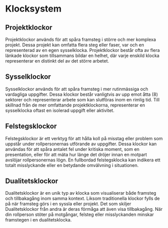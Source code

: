 # Klocksystem

## Projektklockor

Projektklockor används för att spåra framsteg i större och mer komplexa projekt. Dessa projekt kan omfatta flera steg eller faser, var och en representerad av en egen sysselklocka. Projektklockor består ofta av flera länkade klockor som tillsammans bildar en helhet, där varje enskild klocka representerar en distinkt del av det större arbetet.

## Sysselklockor

Sysselklockor används för att spåra framsteg i mer rutinmässiga och vardagliga uppgifter. Dessa klockor består vanligtvis av upp emot åtta (8) sektorer och representerar arbete som kan slutföras inom en rimlig tid. Till skillnad från de mer omfattande projektklockorna, representerar en sysselklocka oftast en isolerad uppgift eller aktivitet.

## Felstegsklockor

Felstegsklockor är ett verktyg för att hålla koll på misstag eller problem som uppstår under rollpersonernas utförande av uppgifter. Dessa klockor kan användas för att spåra antalet fel under kritiska moment, som en presentation, eller för att mäta hur länge det dröjer innan en motpart avslöjar rollpersonernas lögn. En fullbordad felstegsklocka kan indikera ett totalt misslyckande eller en betydande omvälvning i situationen.

## Dualitetsklockor

Dualitetsklockor är en unik typ av klocka som visualiserar både framsteg och tillbakagång inom samma kontext. Liksom traditionella klockor fylls de på när framsteg görs i en syssla eller projekt. Det som skiljer Dualitetsklockor från andra är deras förmåga att även visa tillbakagång. När din rollperson stöter på motgångar, felsteg eller misslyckanden minskar framstegen i en dualitetsklocka.

